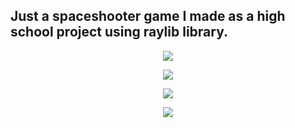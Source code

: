 Just a spaceshooter game I made as a high school project using raylib library.
---------------------------------------------------------------------------------
<p align="center">
<img src=https://github.com/drito256/starfighter/blob/main/screenshots/2.png">
</p>

<p align="center">
<img src="https://github.com/drito256/starfighter/blob/main/screenshots/1.png">
</p>

<p align="center">
<img src="https://github.com/drito256/starfighter/blob/main/screenshots/3.png">
</p>

<p align="center">
<img src="https://github.com/drito256/starfighter/blob/main/screenshots/4.png">
</p>
